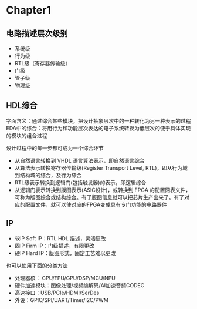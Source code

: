 # Chapter1
## 电路描述层次级别
- 系统级
- 行为级
- RTL级（寄存器传输级）
- 门级
- 管子级
- 物理级

## HDL综合
字面含义：通过综合某些模块，把设计抽象层次中的一种转化为另一种表示的过程
EDA中的综合：将用行为和功能层次表达的电子系统转换为低层次的便于具体实现的模块的组合过程

设计过程中的每一步都可成为一个综合环节
- 从自然语言转换到 VHDL 语言算法表示，即自然语言综合
- 从算法表示转换寄存器传输级(Register Transport Level, RTL)，即从行为域到结构域的综合，及行为综合
- RTL级表示转换到逻辑门(包括触发器)的表示，即逻辑综合
- 从逻辑门表示转换到版图表示(ASIC设计)，或转换到 FPGA 的配置网表文件，可称为版图综合或结构综合。有了版图信息就可以把芯片生产出来了。有了对应的配置文件，就可以使对应的FPGA变成具有专门功能的电路器件

## IP
- 软IP Soft IP：RTL HDL 描述，灵活更改
- 固IP Firm IP：门级描述，有限更改
- 硬IP Hard IP：版图形式，固定工艺难以更改

也可以使用下面的分类方法
- 处理器核： CPU/FPU/GPU/DSP/MCU/NPU
- 硬件加速模块：图像处理/视频编解码/AI加速音频CODEC
- 高速接口：USB/PCIe/HDMI/SerDes
- 外设：GPIO/SPI/UART/Timer/I2C/PWM
